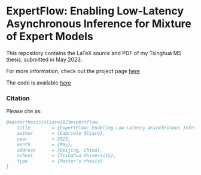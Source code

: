 # ExpertFlow: Enabling Low-Latency Asynchronous Inference for Mixture of Expert Models

This repository contains the LaTeX source and PDF of my Tsinghua MS thesis, submitted in May 2023.

For more information, check out the project page [here](https://www.gabrieleoliaro.com/publication/expertflow/)

The code is available [here](https://github.com/flexflow/FlexFlow/tree/inference)

### Citation
Please cite as:

``` bibtex
@masterthesis{oliaro2023expertflow,
    title        = {ExpertFlow: Enabling Low-Latency Asynchronous Inference for Mixture of Expert Models},
    author       = {Gabriele Oliaro},
    year         = 2023,
    month        = {May},
    address      = {Beijing, China},
    school       = {Tsinghua University},
    type         = {Master's thesis}
}
```
